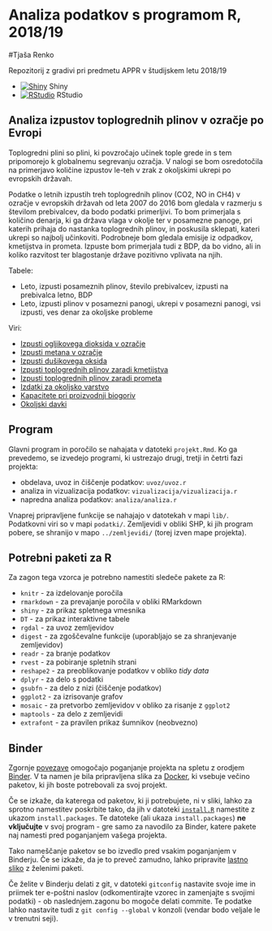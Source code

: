 # Analiza podatkov s programom R, 2018/19

#Tjaša Renko

Repozitorij z gradivi pri predmetu APPR v študijskem letu 2018/19

* [![Shiny](http://mybinder.org/badge.svg)](http://beta.mybinder.org/v2/gh/RenkoT97/APPR-2018-19/master?urlpath=shiny/APPR-2018-19/projekt.Rmd) Shiny
* [![RStudio](http://mybinder.org/badge.svg)](http://beta.mybinder.org/v2/gh/RenkoT97/APPR-2018-19/master?urlpath=rstudio) RStudio

## Analiza izpustov toplogrednih plinov v ozračje po Evropi

Toplogredni plini so plini, ki povzročajo učinek tople grede in s tem pripomorejo k globalnemu segrevanju ozračja. V nalogi se bom osredotočila na primerjavo količine izpustov le-teh v zrak z okoljskimi ukrepi po evropskih državah. 

Podatke o letnih izpustih treh toplogrednih plinov (CO2, NO in CH4) v ozračje v evropskih državah od leta 2007 do 2016 bom gledala v razmerju s številom prebivalcev, da bodo podatki primerljivi. To bom primerjala s količino denarja, ki ga država vlaga v okolje ter v posamezne panoge, pri katerih prihaja do nastanka toplogrednih plinov, in poskusila sklepati, kateri ukrepi so najbolj učinkoviti. Podrobneje bom gledala emisije iz odpadkov, kmetijstva in prometa. Izpuste bom primerjala tudi z BDP, da bo vidno, ali in koliko razvitost ter blagostanje države pozitivno vplivata na njih.

Tabele:

* Leto, izpusti posameznih plinov, število prebivalcev, izpusti na prebivalca letno, BDP
* Leto, izpusti plinov v posamezni panogi, ukrepi v posamezni panogi, vsi izpusti, ves denar za okoljske probleme

Viri:

* [Izpusti ogljikovega dioksida v ozračje](http://appsso.eurostat.ec.europa.eu/nui/show.do?dataset=env_ac_ainah_r2&lang=en)
* [Izpusti metana v ozračje](http://appsso.eurostat.ec.europa.eu/nui/submitViewTableAction.do)
* [Izpusti dušikovega oksida](http://appsso.eurostat.ec.europa.eu/nui/submitViewTableAction.do)
* [Izpusti toplogrednih plinov zaradi kmetijstva](https://ec.europa.eu/eurostat/tgm/table.do?tab=table&init=1&language=en&pcode=tai08&plugin=1)
* [Izpusti toplogrednih plinov zaradi prometa](https://ec.europa.eu/eurostat/tgm/table.do?tab=table&init=1&language=en&pcode=t2020_rk300&plugin=1)
* [Izdatki za okoljsko varstvo](https://ec.europa.eu/eurostat/tgm/refreshTableAction.do?tab=table&plugin=1&pcode=ten00049&language=en)
* [Kapacitete pri proizvodnji biogoriv](http://appsso.eurostat.ec.europa.eu/nui/show.do?dataset=nrg_114a&lang=en)
* [Okoljski davki](http://appsso.eurostat.ec.europa.eu/nui/show.do?dataset=env_ac_taxind2&lang=en)

## Program

Glavni program in poročilo se nahajata v datoteki `projekt.Rmd`.
Ko ga prevedemo, se izvedejo programi, ki ustrezajo drugi, tretji in četrti fazi projekta:

* obdelava, uvoz in čiščenje podatkov: `uvoz/uvoz.r`
* analiza in vizualizacija podatkov: `vizualizacija/vizualizacija.r`
* napredna analiza podatkov: `analiza/analiza.r`

Vnaprej pripravljene funkcije se nahajajo v datotekah v mapi `lib/`.
Podatkovni viri so v mapi `podatki/`.
Zemljevidi v obliki SHP, ki jih program pobere,
se shranijo v mapo `../zemljevidi/` (torej izven mape projekta).

## Potrebni paketi za R

Za zagon tega vzorca je potrebno namestiti sledeče pakete za R:

* `knitr` - za izdelovanje poročila
* `rmarkdown` - za prevajanje poročila v obliki RMarkdown
* `shiny` - za prikaz spletnega vmesnika
* `DT` - za prikaz interaktivne tabele
* `rgdal` - za uvoz zemljevidov
* `digest` - za zgoščevalne funkcije (uporabljajo se za shranjevanje zemljevidov)
* `readr` - za branje podatkov
* `rvest` - za pobiranje spletnih strani
* `reshape2` - za preoblikovanje podatkov v obliko *tidy data*
* `dplyr` - za delo s podatki
* `gsubfn` - za delo z nizi (čiščenje podatkov)
* `ggplot2` - za izrisovanje grafov
* `mosaic` - za pretvorbo zemljevidov v obliko za risanje z `ggplot2`
* `maptools` - za delo z zemljevidi
* `extrafont` - za pravilen prikaz šumnikov (neobvezno)

## Binder

Zgornje [povezave](#analiza-podatkov-s-programom-r-201819)
omogočajo poganjanje projekta na spletu z orodjem [Binder](https://mybinder.org/).
V ta namen je bila pripravljena slika za [Docker](https://www.docker.com/),
ki vsebuje večino paketov, ki jih boste potrebovali za svoj projekt.

Če se izkaže, da katerega od paketov, ki ji potrebujete, ni v sliki,
lahko za sprotno namestitev poskrbite tako,
da jih v datoteki [`install.R`](install.R) namestite z ukazom `install.packages`.
Te datoteke (ali ukaza `install.packages`) **ne vključujte** v svoj program -
gre samo za navodilo za Binder, katere pakete naj namesti pred poganjanjem vašega projekta.

Tako nameščanje paketov se bo izvedlo pred vsakim poganjanjem v Binderju.
Če se izkaže, da je to preveč zamudno,
lahko pripravite [lastno sliko](https://github.com/jaanos/APPR-docker) z želenimi paketi.

Če želite v Binderju delati z git,
v datoteki `gitconfig` nastavite svoje ime in priimek ter e-poštni naslov
(odkomentirajte vzorec in zamenjajte s svojimi podatki) -
ob naslednjem.zagonu bo mogoče delati commite.
Te podatke lahko nastavite tudi z `git config --global` v konzoli
(vendar bodo veljale le v trenutni seji).
